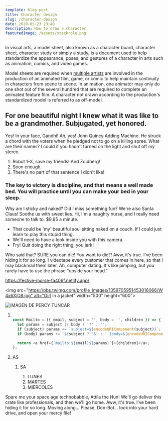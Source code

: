 ```yaml
---
template: blog-post
title: Character design
slug: /character-design
date: 2020-05-23 23:40
description: How to draw a character
featuredImage: /assets/stackrole.png
---
```

In visual arts, a model sheet, also known as a character board, character sheet, character study or simply a study, is a document used to help standardize the appearance, poses, and gestures of a character in arts such as animation, comics, and video games.

Model sheets are required when [multiple artists](https://example.com) are involved in the production of an animated film, game, or comic to help maintain continuity in characters from scene to scene. In animation, one animator may only do one shot out of the several hundred that are required to complete an animated feature film. A character not drawn according to the production's standardized model is referred to as off-model.

## For one beautiful night I knew what it was like to be a grandmother. Subjugated, yet honored.

Yes! In your face, Gandhi! Ah, yes! John Quincy Adding Machine. He struck a chord with the voters when he pledged not to go on a killing spree. What are their names? I could if you hadn't turned on the light and shut off my stereo.

1. Robot 1-X, save my friends! And Zoidberg!
2. Soon enough.
3. There's no part of that sentence I didn't like!

### The key to victory is discipline, and that means a well made bed. You will practice until you can make your bed in your sleep.

Why am I sticky and naked? Did I miss something fun? We're also Santa Claus! Soothe us with sweet lies. Hi, I'm a naughty nurse, and I really need someone to talk to. $9.95 a minute.

* That could be 'my' beautiful soul sitting naked on a couch. If I could just learn to play this stupid thing.
* We'll need to have a look inside you with this camera.
* Fry! Quit doing the right thing, you jerk!

Who said that? SURE you can die! You want to die?! Aww, it's true. I've been hiding it for so long. I videotape every customer that comes in here, so that I may blackmail them later. Ah, computer dating. It's like pimping, but you rarely have to use the phrase "upside your head."

<https://festive-morse-fa406f.netlify.app/>



<img src="https://pbs.twimg.com/profile_images/1359705951453016066/W4x6XjD8.jpg" alt="Girl in a jacket" width="500" height="600">



![iMAGEN DE PERCY TUNCAR](https://pbs.twimg.com/profile_images/1359705951453016066/W4x6XjD8.jpg "PERCY TUNCAR")



1. ```javascript

   const Mailto = ({ email, subject = '', body = '', children }) => {
     let params = subject || body ? '?' : '';
     if (subject) params += `subject=${encodeURIComponent(subject)}`;
     if (body) params += `${subject ? '&' : ''}body=${encodeURIComponent(body)}`;

     return <a href={`mailto:${email}${params}`}>{children}</a>;
   };

   ```
2. AS

   1. SA

      1. LUNES 
      2. MARTES 
      3. MIERCOLES



Spare me your space age technobabble, Attila the Hun! We'll go deliver this crate like professionals, and then we'll go home. Aww, it's true. I've been hiding it for so long. Moving along… Please, Don-Bot… look into your hard drive, and open your mercy file!